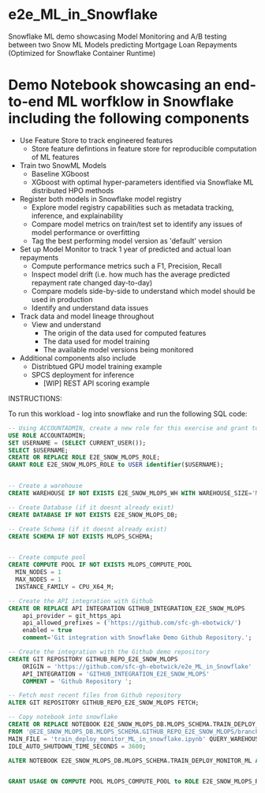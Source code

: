 # e2e_ML_in_Snowflake

Snowflake ML demo showcasing Model Monitoring and A/B testing between two Snow ML Models predicting Mortgage Loan Repayments (Optimized for Snowflake Container Runtime)

# Demo Notebook showcasing an end-to-end ML worfklow in Snowflake including the following components
- Use Feature Store to track engineered features
    - Store feature defintions in feature store for reproducible computation of ML features
- Train two SnowML Models
    - Baseline XGboost
    - XGboost with optimal hyper-parameters identified via Snowflake ML distributed HPO methods
- Register both models in Snowflake model registry
    - Explore model registry capabilities such as metadata tracking, inference, and explainability
    - Compare model metrics on train/test set to identify any issues of model performance or overfitting
    - Tag the best performing model version as 'default' version
- Set up Model Monitor to track 1 year of predicted and actual loan repayments
    - Compute performance metrics such a F1, Precision, Recall
    - Inspect model drift (i.e. how much has the average predicted repayment rate changed day-to-day)
    - Compare models side-by-side to understand which model should be used in production
    - Identify and understand data issues
- Track data and model lineage throughout
    - View and understand
      - The origin of the data used for computed features
      - The data used for model training
      - The available model versions being monitored
- Additional components also include
    - Distribtued GPU model training example
    - SPCS deployment for inference
        - [WIP] REST API scoring example 


INSTRUCTIONS:

To run this workload - log into snowflake and run the following SQL code:

```sql
-- Using ACCOUNTADMIN, create a new role for this exercise and grant to applicable users
USE ROLE ACCOUNTADMIN;
SET USERNAME = (SELECT CURRENT_USER());
SELECT $USERNAME;
CREATE OR REPLACE ROLE E2E_SNOW_MLOPS_ROLE;
GRANT ROLE E2E_SNOW_MLOPS_ROLE to USER identifier($USERNAME);


-- Create a warehouse
CREATE WAREHOUSE IF NOT EXISTS E2E_SNOW_MLOPS_WH WITH WAREHOUSE_SIZE='MEDIUM';

-- Create Database (if it doesnt already exist)
CREATE DATABASE IF NOT EXISTS E2E_SNOW_MLOPS_DB;

-- Create Schema (if it doesnt already exist)
CREATE SCHEMA IF NOT EXISTS MLOPS_SCHEMA;


-- Create compute pool
CREATE COMPUTE POOL IF NOT EXISTS MLOPS_COMPUTE_POOL
  MIN_NODES = 1
  MAX_NODES = 1
  INSTANCE_FAMILY = CPU_X64_M;

-- Create the API integration with Github
CREATE OR REPLACE API INTEGRATION GITHUB_INTEGRATION_E2E_SNOW_MLOPS
    api_provider = git_https_api
    api_allowed_prefixes = ('https://github.com/sfc-gh-ebotwick/')
    enabled = true
    comment='Git integration with Snowflake Demo Github Repository.';

-- Create the integration with the Github demo repository
CREATE GIT REPOSITORY GITHUB_REPO_E2E_SNOW_MLOPS
	ORIGIN = 'https://github.com/sfc-gh-ebotwick/e2e_ML_in_Snowflake' 
	API_INTEGRATION = 'GITHUB_INTEGRATION_E2E_SNOW_MLOPS' 
	COMMENT = 'Github Repository ';

-- Fetch most recent files from Github repository
ALTER GIT REPOSITORY GITHUB_REPO_E2E_SNOW_MLOPS FETCH;

-- Copy notebook into snowflake
CREATE OR REPLACE NOTEBOOK E2E_SNOW_MLOPS_DB.MLOPS_SCHEMA.TRAIN_DEPLOY_MONITOR_ML 
FROM '@E2E_SNOW_MLOPS_DB.MLOPS_SCHEMA.GITHUB_REPO_E2E_SNOW_MLOPS/branches/main/' 
MAIN_FILE = 'train_deploy_monitor_ML_in_snowflake.ipynb' QUERY_WAREHOUSE = E2E_SNOW_MLOPS_WH
IDLE_AUTO_SHUTDOWN_TIME_SECONDS = 3600;

ALTER NOTEBOOK E2E_SNOW_MLOPS_DB.MLOPS_SCHEMA.TRAIN_DEPLOY_MONITOR_ML ADD LIVE VERSION FROM LAST;


GRANT USAGE ON COMPUTE POOL MLOPS_COMPUTE_POOL to ROLE E2E_SNOW_MLOPS_ROLE;


```
